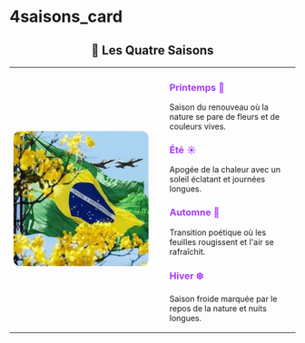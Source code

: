 # 4saisons_card







<div align="center">

## 🌸 Les Quatre Saisons

<table>
  <tr>
    <td width="50%">
      <img src="4sais0ns.jpg" alt="bandeira" style="border-radius: 12px; width: 100%;">
    </td>
    <td width="50%" style="vertical-align: top; padding-left: 30px;">

### <span style="color: #a837ff;">Printemps 🌱</span>  
Saison du renouveau où la nature se pare de fleurs et de couleurs vives.

### <span style="color: #a837ff;">Été ☀️</span>  
Apogée de la chaleur avec un soleil éclatant et journées longues.

### <span style="color: #a837ff;">Automne 🍂</span>  
Transition poétique où les feuilles rougissent et l'air se rafraîchit.

### <span style="color: #a837ff;">Hiver ❄️</span>  
Saison froide marquée par le repos de la nature et nuits longues.

  </td>
  </tr>
</table>
</div>
